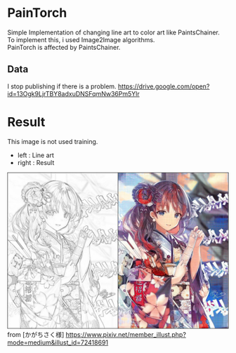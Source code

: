 PainTorch
===
Simple Implementation of changing line art to color art like PaintsChainer.  
To implement this, i used Image2Image algorithms.  
PainTorch is affected by PaintsChainer.

## Data
I stop publishing if there is a problem.
https://drive.google.com/open?id=13Ogk9LjrTBY8adxuDNSFqmNw36Pm5Ylr

# Result
This image is not used training.  

- left : Line art
- right : Result
  
![result.jpg](https://github.com/reppy4620/PainTorch/blob/master/imgs/result.jpg)  
from [かがちさく様] https://www.pixiv.net/member_illust.php?mode=medium&illust_id=72418691  
